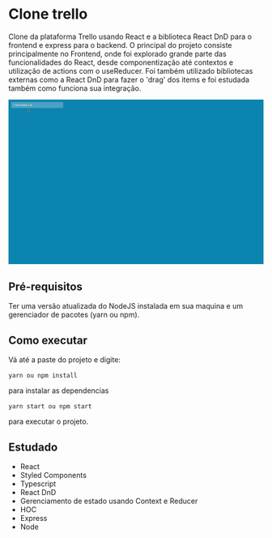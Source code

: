 # Clone trello

Clone da plataforma Trello usando React e a biblioteca React DnD para o frontend e express para o backend. O principal do projeto consiste principalmente no Frontend, onde foi explorado grande parte das funcionalidades do React, desde componentização até contextos e utilização de actions com o useReducer. Foi também utilizado bibliotecas externas como a React DnD para fazer o 'drag' dos items e foi estudada  também como funciona sua integração. 


<p align="center">
  <img src="/demo/clone_trello.gif" />
</p>


## Pré-requisitos
Ter uma versão atualizada do NodeJS instalada em sua maquina e um gerenciador de pacotes (yarn ou npm).

## Como executar
Vá até a paste do projeto e digite:
```
yarn ou npm install
```
para instalar as dependencias
```
yarn start ou npm start
```
para executar o projeto.


## Estudado
* React
* Styled Components
* Typescript
* React DnD
* Gerenciamento de estado usando Context e Reducer
* HOC
* Express
* Node
